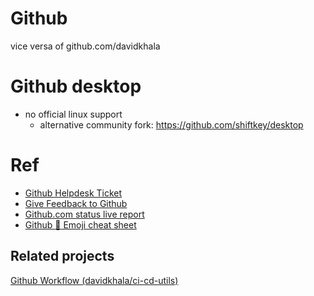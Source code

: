 # Github
vice versa of github.com/davidkhala

# Github desktop
- no official linux support
  - alternative community fork: https://github.com/shiftkey/desktop


# Ref
- [Github Helpdesk Ticket](https://support.github.com/tickets)
- [Give Feedback to Github](https://github.com/orgs/community/discussions)
- [Github.com status live report](https://www.githubstatus.com/)
- [Github :clown_face: Emoji cheat sheet](https://github.com/ikatyang/emoji-cheat-sheet)

## Related projects
[Github Workflow (davidkhala/ci-cd-utils)](https://github.com/davidkhala/ci-cd-utils/wiki/Github-Workflow)
